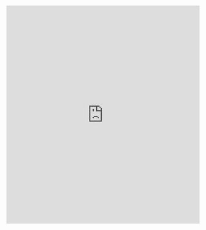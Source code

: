 <p><iframe allowfullscreen width="100%" height="569" class="google-slides-iframe" frameborder="0" scrolling="no" src="https://docs.google.com/presentation/d/e/2PACX-1vS9IKXVov_I_Z6E5E0ucbDpcGnVeV8BILJyEg92t9R0f8mOUAXaTHse0zcCyx8RGa8r9WelxqbgQduU/embed?start=false&amp;loop=false&amp;delayms=3000"></iframe></p>
